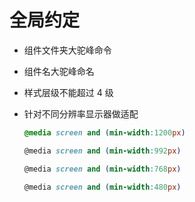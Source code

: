 # 全局约定

- 组件文件夹大驼峰命令

- 组件名大驼峰命名

- 样式层级不能超过 4 级

- 针对不同分辨率显示器做适配

  ```css
  @media screen and (min-width:1200px)
  
  @media screen and (min-width:992px)
  
  @media screen and (min-width:768px)
  
  @media screen and (min-width:480px)
  ```

  

  

  

